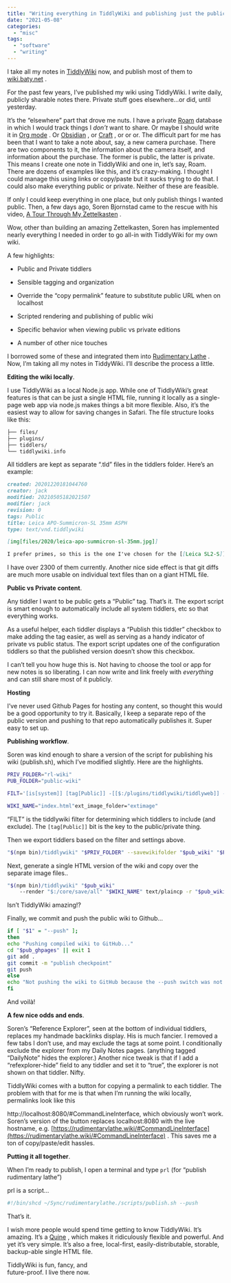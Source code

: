 ```yaml
---
title: "Writing everything in TiddlyWiki and publishing just the public parts"
date: "2021-05-08"
categories: 
  - "misc"
tags: 
  - "software"
  - "writing"
---
```


I take all my notes in [TiddlyWiki](https://tiddlywiki.com/) now, and publish most of them to [wiki.baty.net](https://wiki.baty.net/) .

For the past few years, I’ve published my wiki using TiddlyWiki. I write daily, publicly sharable notes there. Private stuff goes elsewhere…or did, until yesterday.

It’s the “elsewhere” part that drove me nuts. I have a private [Roam](https://roamresearch.com/) database in which I would track things I _don’t_ want to share. Or maybe I should write it in [Org mode](https://orgmode.org/) . Or [Obsidian](https://obsidian.md/) , or [Craft](https://www.craft.do/) , or or or. The difficult part for me has been that I want to take a note about, say, a new camera purchase. There are two components to it, the information about the camera itself, and information about the purchase. The former is public, the latter is private. This means I create one note in TiddlyWiki and one in, let’s say, Roam. There are dozens of examples like this, and it’s crazy-making. I thought I could manage this using links or copy/paste but it sucks trying to do that. I could also make everything public or private. Neither of these are feasible.

If only I could keep everything in one place, but only publish things I wanted public. Then, a few days ago, Soren Bjornstad came to the rescue with his video, [A Tour Through My Zettelkasten](https://www.youtube.com/watch?v=GjpjE5pMZMI) .

Wow, other than building an amazing Zettelkasten, Soren has implemented nearly everything I needed in order to go all-in with TiddlyWiki for my own wiki.

A few highlights:

- Public and Private tiddlers

- Sensible tagging and organization

- Override the “copy permalink” feature to substitute public URL when on localhost

- Scripted rendering and publishing of public wiki

- Specific behavior when viewing public vs private editions

- A number of other nice touches

I borrowed some of these and integrated them into [Rudimentary Lathe](https://wiki.baty.net/) . Now, I’m taking all my notes in TiddyWiki. I’ll describe the process a little.

****Editing the wiki locally****.

I use TiddlyWiki as a local Node.js app. While one of TiddlyWiki’s great features is that can be just a single HTML file, running it locally as a single-page web app via node.js makes things a bit more flexible. Also, it’s the easiest way to allow for saving changes in Safari. The file structure looks like this:

```bash
├── files/
├── plugins/
├── tiddlers/
└── tiddlywiki.info
```

All tiddlers are kept as separate “.tld” files in the tiddlers folder. Here’s an example:

```markdown
created: 20201220181044760
creator: jack
modified: 20210505182021507
modifier: jack
revision: 0
tags: Public
title: Leica APO-Summicron-SL 35mm ASPH
type: text/vnd.tiddlywiki

[img[files/2020/leica-apo-summicron-sl-35mm.jpg]]

I prefer primes, so this is the one I've chosen for the [[Leica SL2-S]]. Watching Peter Karbe admit it's is desert-island lens and suggesting it's the best lens Leica has ever produced made the decision a little easier.
```

I have over 2300 of them currently. Another nice side effect is that git diffs are much more usable on individual text files than on a giant HTML file.

****Public vs Private content****.

Any tiddler I want to be public gets a “Public” tag. That’s it. The export script is smart enough to automatically include all system tiddlers, etc so that everything works.

As a useful helper, each tiddler displays a “Publish this tiddler” checkbox to make adding the tag easier, as well as serving as a handy indicator of private vs public status. The export script updates one of the configuration tiddlers so that the published version doesn’t show this checkbox.

I can’t tell you how huge this is. Not having to choose the tool or app for new notes is so liberating. I can now write and link freely with _everything_ and can still share most of it publicly.

****Hosting****

I’ve never used Github Pages for hosting any content, so thought this would be a good opportunity to try it. Basically, I keep a separate repo of the public version and pushing to that repo automatically publishes it. Super easy to set up.

****Publishing workflow****.

Soren was kind enough to share a version of the script for publishing his wiki (publish.sh), which I’ve modified slightly. Here are the highlights.

```bash
PRIV_FOLDER="rl-wiki"
PUB_FOLDER="public-wiki"

FILT='[is[system]] [tag[Public]] -[[$:/plugins/tiddlywiki/tiddlyweb]] -[[$:/plugins/tiddlywiki/filesystem]] -[prefix[$:/temp]] -[prefix[$:/state]] -[prefix[$:/sib/StorySaver/saved]] +[!field:title[$:/sib/WriteSideBar]]'

WIKI_NAME="index.html"ext_image_folder="extimage"
```

“FILT” is the tiddlywiki filter for determining which tiddlers to include (and exclude). The `[tag[Public]]` bit is the key to the public/private thing.

Then we export tiddlers based on the filter and settings above.

```bash
"$(npm bin)/tiddlywiki" "$PRIV_FOLDER" --savewikifolder "$pub_wiki" "$FILT"
```

Next, generate a single HTML version of the wiki and copy over the separate image files..

```bash
"$(npm bin)/tiddlywiki" "$pub_wiki"
    --render "$:/core/save/all" "$WIKI_NAME" text/plaincp -r "$pub_wiki/output"/* "$pub_ghpages"cp -R "$PRIV_FOLDER/files" "$pub_ghpages"
```

Isn’t TiddlyWiki amazing!?

Finally, we commit and push the public wiki to Github…

```bash
if [ "$1" = "--push" ];
then
echo "Pushing compiled wiki to GitHub..."
cd "$pub_ghpages" || exit 1
git add .
git commit -m "publish checkpoint"
git push
else
echo "Not pushing the wiki to GitHub because the --push switch was not provided."
fi
```

And voilà!

****A few nice odds and ends****.

Soren’s “Reference Explorer”, seen at the bottom of individual tiddlers, replaces my handmade backlinks display. His is much fancier. I removed a few tabs I don’t use, and may exclude the tags at some point. I conditionally exclude the explorer from my Daily Notes pages. (anything tagged “DailyNote” hides the explorer.) Another nice tweak is that if I add a “refexplorer-hide” field to any tiddler and set it to “true”, the explorer is not shown on that tiddler. Nifty.

TiddlyWiki comes with a button for copying a permalink to each tiddler. The problem with that for me is that when I’m running the wiki locally, permalinks look like this

http://localhost:8080/#CommandLineInterface, which obviously won’t work. Soren’s version of the button replaces localhost:8080 with the live hostname, e.g. [https://rudimentarylathe.wiki/#CommandLineInterface](https://rudimentarylathe.wiki/#CommandLineInterface) . This saves me a ton of copy/paste/edit hassles.

****Putting it all together****.

When I’m ready to publish, I open a terminal and type `prl` (for “publish rudimentary lathe”)

prl is a script…

```bash
#!/bin/shcd ~/Sync/rudimentarylathe./scripts/publish.sh --push
```

That’s it.

I wish more people would spend time getting to know TiddlyWiki. It’s amazing. It’s a [Quine](https://en.wikipedia.org/wiki/Quine_%28computing%29) , which makes it ridiculously flexible and powerful. And yet it’s very simple. It’s also a free, local-first, easily-distributable, storable, backup-able single HTML file.

TiddlyWiki is fun, fancy, and  
future-proof. I live there now.
